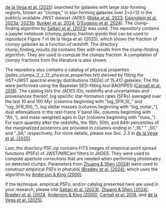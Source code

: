 [de la Vega et al. (2025)](https://arxiv.org/abs/2508.14972) searched for galaxies with large star-forming regions, known as "clumps," in star-forming galaxies over 2<z<12 in the publicly available JWST dataset JADES ([Rieke et al. 2023](https://ui.adsabs.harvard.edu/abs/2023ApJS..269...16R/abstract); [Eisenstein et al. 2023a](https://ui.adsabs.harvard.edu/abs/2023arXiv230602465E/abstract); [2023b](https://ui.adsabs.harvard.edu/abs/2023arXiv231012340E/abstract); [Bunker et al. 2024](https://ui.adsabs.harvard.edu/abs/2024A%26A...690A.288B/abstract); [D'Eugenio et al. 2024](https://ui.adsabs.harvard.edu/abs/2024arXiv240406531D/abstract)). The clump-finding algorithm by [Sattari et al. (2023)](https://ui.adsabs.harvard.edu/abs/2023ApJ...951..147S/abstract) was used. This repository contains a jupyter notebook (clumpy_galaxy_fraction.ipynb) that can be used to reproduce Figure 7 in de la Vega et al. (2025), which shows the fraction of clumpy galaxies as a function of redshift. The directory clump_finding_results.zip contains files with results from the clump-finding algorithm. They are used to compute the clumpy fraction. A compilation of clumpy fractions from the literature is also shown.  

The repository also contains a catalog of physical properties (jades_clumps_2_z_12_physical_properties.txt) derived by fitting the HST+JWST spectral energy distributions (SEDs) of 15,412 galaxies. The fits were performed using the Bayesian SED-fitting tool BAGPIPES ([Carnall et al. 2018](https://ui.adsabs.harvard.edu/abs/2018MNRAS.480.4379C/abstract)). The catalog lists the JADES IDs, redshifts and uncertainties and provenances thereof, log specific star-formation rates (SFRs) averaged over the last 10 and 100 Myr (columns beginning with "log_SFR_10_" and "log_SFR_100_"), log stellar masses (columns beginning with "log_mstar_"), dust attenuations in the rest-frame _V_ band (Av, columns beginning with "AV_"), and mass-weighted ages in Gyr (columns beginning with "mwa_"). For each quantity after the redshifts, the 16th, 50th, and 84th percentiles of the marginalized posteriors are provided in columns ending in "\_16," "
\_50," and "\_84," respectively. For more details, please see Sec. 2.3 in [de la Vega et al. (2025)](https://arxiv.org/abs/2508.14972). 

Last, the directory PSF.zip contains FITS images of empirical point spread functions (PSFs) of JWST/NIRCam filters in JADES. They were used to compute aperture corrections that are needed when performing photometry on detected clumps. Parameters from [Zhuang & Shen (2024)](https://ui.adsabs.harvard.edu/abs/2024ApJ...962..139Z/abstract) were used to construct empirical PSFs in photutils [(Bradley et al. (2024)](https://ui.adsabs.harvard.edu/abs/2024zndo..10967176B/abstract), which uses the algorithm by [Anderson & King (2000)](https://ui.adsabs.harvard.edu/abs/2000PASP..112.1360A/abstract). 

If the technique, empirical PSFs, and/or catalog presented here are used in your research, please cite [Sattari et al. (2023)](https://ui.adsabs.harvard.edu/abs/2023ApJ...951..147S/abstract), [Zhuang & Shen (2024)](https://ui.adsabs.harvard.edu/abs/2024ApJ...962..139Z/abstract), [Bradley et al. (2024](https://ui.adsabs.harvard.edu/abs/2024zndo..10967176B/abstract), [Anderson & King (2000)](https://ui.adsabs.harvard.edu/abs/2000PASP..112.1360A/abstract), [Carnall et al. 2018](https://ui.adsabs.harvard.edu/abs/2018MNRAS.480.4379C/abstract), and [de la Vega et al. (2025)](https://arxiv.org/abs/2508.14972). 
